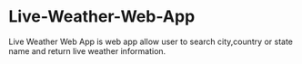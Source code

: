 # Live-Weather-Web-App

Live Weather Web App is web app allow user to search city,country or state name and return live weather information.

